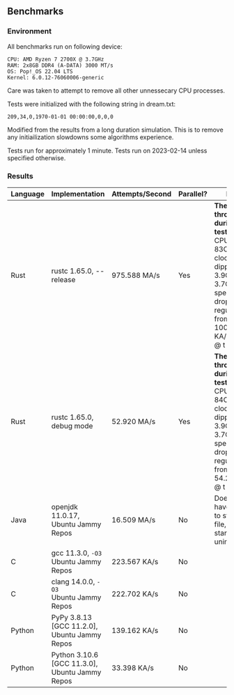 ## Benchmarks

### Environment

All benchmarks run on following device:

```
CPU: AMD Ryzen 7 2700X @ 3.7GHz
RAM: 2x8GB DDR4 (A-DATA) 3000 MT/s
OS: Pop!_OS 22.04 LTS
Kernel: 6.0.12-76060006-generic
```
Care was taken to attempt to remove all other unnessecary CPU processes.

Tests were initialized with the following string in dream.txt:
```
209,34,0,1970-01-01 00:00:00,0,0,0
```
Modified from the results from a long duration simulation. This is to remove any initiailization slowdowns some algorithms experience.

Tests run for approximately 1 minute. Tests run on 2023-02-14 unless specified otherwise.

### Results

|Language|Implementation|Attempts/Second|Parallel?|Notes|
|--------|--------------|---------------|---------|-----|
|Rust|rustc 1.65.0, --release|975.588 MA/s|Yes|**Thermal throttled during testing**<br>CPU temp to 83C, CPU clocks dipped from 3.9GHz to 3.7GHz, speed dropped regularly from peak of 1008.62 KA/s @&nbsp;t&nbsp;=&nbsp;30&nbsp;sec.|
|Rust|rustc 1.65.0, debug mode|52.920 MA/s|Yes|**Thermal throttled during testing**<br>CPU temp to 84C, CPU clocks dipped from 3.9GHz to 3.7GHz, speed dropped regularly from peak of 54.214 KA/s @&nbsp;t&nbsp;=&nbsp;20&nbsp;sec.|
|Java|openjdk 11.0.17,<br>Ubuntu Jammy Repos|16.509 MA/s|No|Does not have ability to start from file, was ran starting uninitialized.|
|C|gcc 11.3.0, `-O3`<br>Ubuntu Jammy Repos|223.567 KA/s|No||
|C|clang 14.0.0, `-O3`<br>Ubuntu Jammy Repos|222.702 KA/s|No||
|Python|PyPy 3.8.13 [GCC 11.2.0],<br>Ubuntu Jammy Repos|139.162 KA/s|No||
|Python|Python 3.10.6 [GCC 11.3.0],<br>Ubuntu Jammy Repos|33.398 KA/s|No||


